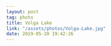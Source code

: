 ```yaml
---
layout: post
tag: photo
title: Volga Lake
link: "/assets/photos/Volga-Lake.jpg"
date: 2019-05-20 19:42:26
---
```

